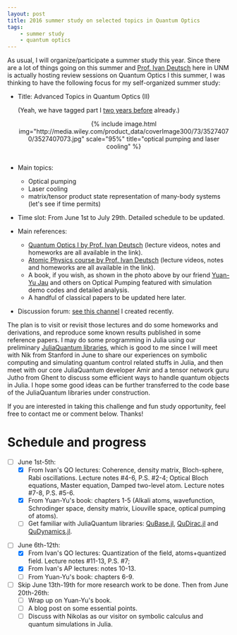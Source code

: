 ```yaml
---
layout: post
title: 2016 summer study on selected topics in Quantum Optics
tags:
    - summer study
    - quantum optics
---
```


As usual, I will organize/participate a summer study this year.
Since there are a lot of things going on this summer and [Prof. Ivan Deutsch](http://cquic.unm.edu/deutsch-group/) here in UNM is actually hosting review sessions on Quantum Optics I this summer,
I was thinking to have the following focus for my self-organized summer study:

- Title: Advanced Topics in Quantum Optics (II)

  (Yeah, we have tagged part I [two years before](http://iciq.github.io/entangle/QuantumOpticsGroup.html) already.)

  <center>{% include image.html img="http://media.wiley.com/product_data/coverImage300/73/35274070/3527407073.jpg" scale="95%" title="optical pumping and laser cooling" %}</center>
  <br>

- Main topics:
    - Optical pumping
    - Laser cooling
    - matrix/tensor product state representation of many-body systems (let's see if time permits)

- Time slot: From June 1st to July 29th. Detailed schedule to be updated.

- Main references:
    - [Quantum Optics I by Prof. Ivan Deutsch](http://info.phys.unm.edu/~ideutsch/Classes/Phys566F15/index.htm) (lecture videos, notes and homeworks are all available in the link).
    - [Atomic Physics course by Prof. Ivan Deutsch](http://info.phys.unm.edu/~ideutsch/Classes/Phys531F11/index.htm) (lecture videos, notes and homeworks are all available in the link).
    - A book, if you wish, as shown in the photo above by our friend [Yuan-Yu Jau](http://cquic.unm.edu/member/yuan.yu.jau/) and others on Optical Pumping featured with simulation demo codes and detailed analysis.
    - A handful of classical papers to be updated here later.

- Discussion forum: [see this channel](https://disqus.com/home/channel/quantumoptics) I created recently.

The plan is to visit or revisit those lectures and do some homeworks and derivations,
and reproduce some known results published in some reference papers.
I may do some programming in Julia using our preliminary [JuliaQuantum libraries](http://juliaquantum.github.io),
which is good to me since I will meet with Nik from Stanford in June to share our experiences on symbolic computing and simulating quantum control related stuffs in Julia,
and then meet with our core JuliaQuantum developer Amir and a tensor network guru Jutho from Ghent to discuss some efficient ways to handle quantum objects in Julia.
I hope some good ideas can be further transferred to the code base of the JuliaQuantum libraries under construction.

If you are interested in taking this challenge and fun study opportunity, feel free to contact me or comment below.
Thanks!

Schedule and progress
=====================

- [ ] June 1st-5th:
    - [X] From Ivan's QO lectures: Coherence, density matrix, Bloch-sphere, Rabi oscillations.  Lecture notes #4-6, P.S. #2-4; Optical Bloch equations, Master equation, Damped two-level atom.  Lecture notes #7-8, P.S. #5-6.
    - [X] From Yuan-Yu's book: chapters 1-5 (Alkali atoms, wavefunction, Schrodinger space, density matrix, Liouville space, optical pumping of atoms).
    - [ ] Get familiar with JuliaQuantum libraries: [QuBase.jl](https://github.com/JuliaQuantum/QuBase.jl), [QuDirac.jl](https://github.com/JuliaQuantum/QuDirac.jl) and [QuDynamics.jl](https://github.com/JuliaQuantum/QuDynamics.jl).
* [ ] June 6th-12th:
    * [X] From Ivan's QO lectures: Quantization of the field, atoms+quantized field. Lecture notes #11-13, P.S. #7;
    * [X] From Ivan's AP lectures: notes 10-13.
    * [ ] From Yuan-Yu's book: chapters 6-9.
* [ ] Skip June 13th-19th for more research work to be done. Then from June 20th-26th:
    * [ ] Wrap up on Yuan-Yu's book.
    * [ ] A blog post on some essential points.
    * [ ] Discuss with Nikolas as our visitor on symbolic calculus and quantum simulations in Julia. 
